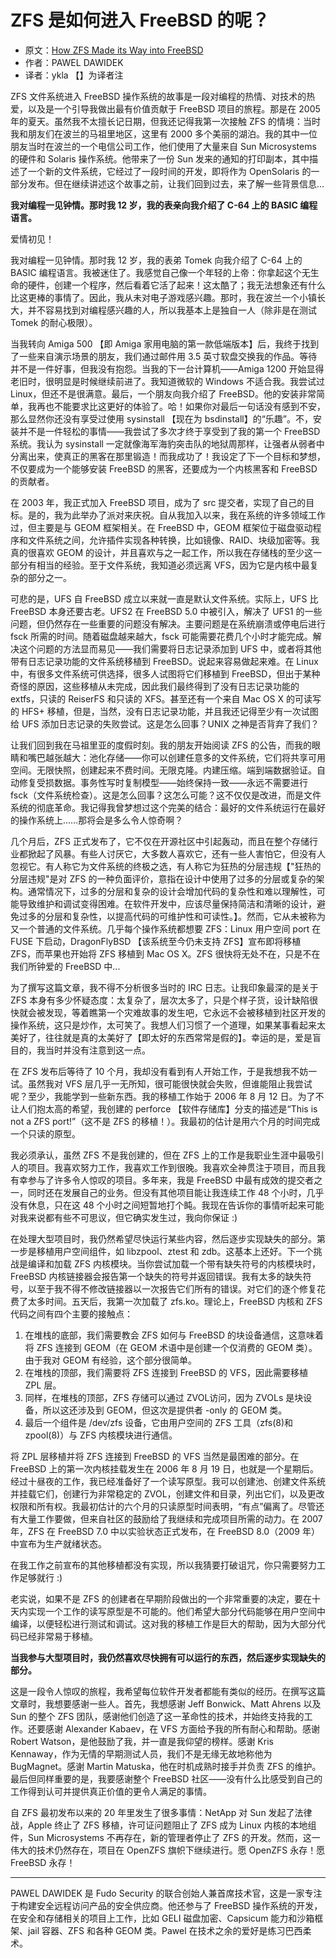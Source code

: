 # ZFS 是如何进入 FreeBSD 的呢？

- 原文：[How ZFS Made its Way into FreeBSD](https://freebsdfoundation.org/wp-content/uploads/2023/06/Dawidek_ZFS_2.pdf)
- 作者：PAWEL DAWIDEK
- 译者：ykla 【】为译者注

ZFS 文件系统进入 FreeBSD 操作系统的故事是一段对编程的热情、对技术的热爱，以及是一个引导我做出最有价值贡献于 FreeBSD 项目的旅程。那是在 2005 年的夏天。虽然我不太擅长记日期，但我还记得我第一次接触 ZFS 的情境：当时我和朋友们在波兰的马祖里地区，这里有 2000 多个美丽的湖泊。我的其中一位朋友当时在波兰的一个电信公司工作，他们使用了大量来自 Sun Microsystems 的硬件和 Solaris 操作系统。他带来了一份 Sun 发来的通知的打印副本，其中描述了一个新的文件系统，它经过了一段时间的开发，即将作为 OpenSolaris 的一部分发布。但在继续讲述这个故事之前，让我们回到过去，来了解一些背景信息...

**我对编程一见钟情。那时我 12 岁，我的表亲向我介绍了 C-64 上的 BASIC 编程语言。**

爱情初见！

我对编程一见钟情。那时我 12 岁，我的表弟 Tomek 向我介绍了 C-64 上的 BASIC 编程语言。我被迷住了。我感觉自己像一个年轻的上帝：你拿起这个无生命的硬件，创建一个程序，然后看着它活了起来！这太酷了；我无法想象还有什么比这更棒的事情了。因此，我从未对电子游戏感兴趣。那时，我在波兰一个小镇长大，并不容易找到对编程感兴趣的人，所以我基本上是独自一人（除非是在测试 Tomek 的耐心极限）。

当我转向 Amiga 500 【即 Amiga 家用电脑的第一款低端版本】后，我终于找到了一些来自演示场景的朋友，我们通过邮件用 3.5 英寸软盘交换我的作品。等待并不是一件好事，但我没有抱怨。当我的下一台计算机——Amiga 1200 开始显得老旧时，很明显是时候继续前进了。我知道微软的 Windows 不适合我。我尝试过 Linux，但还不是很满意。最后，一个朋友向我介绍了 FreeBSD。他的安装非常简单，我再也不能要求比这更好的体验了。哈！如果你对最后一句话没有感到不安，那么显然你还没有享受过使用 sysinstall 【现在为 bsdinstall】的“乐趣”。不，安装并不是一件轻松的事情——我尝试了多次才终于享受到了我的第一个 FreeBSD 系统。我认为 sysinstall 一定就像海军海豹突击队的地狱周那样，让强者从弱者中分离出来，使真正的黑客在那里锻造！而我成功了！我设定了下一个目标和梦想，不仅要成为一个能够安装 FreeBSD 的黑客，还要成为一个内核黑客和 FreeBSD 的贡献者。

在 2003 年，我正式加入 FreeBSD 项目，成为了 src 提交者，实现了自己的目标。是的，我为此举办了派对来庆祝。自从我加入以来，我在系统的许多领域工作过，但主要是与 GEOM 框架相关。在 FreeBSD 中，GEOM 框架位于磁盘驱动程序和文件系统之间，允许插件实现各种转换，比如镜像、RAID、块级加密等。我真的很喜欢 GEOM 的设计，并且喜欢与之一起工作，所以我在存储栈的至少这一部分有相当的经验。至于文件系统，我知道必须远离 VFS，因为它是内核中最复杂的部分之一。

可悲的是，UFS 自 FreeBSD 成立以来就一直是默认文件系统。实际上，UFS 比 FreeBSD 本身还要古老。UFS2 在 FreeBSD 5.0 中被引入，解决了 UFS1 的一些问题，但仍然存在一些重要的问题没有解决。主要问题是在系统崩溃或停电后进行 fsck 所需的时间。随着磁盘越来越大，fsck 可能需要花费几个小时才能完成。解决这个问题的方法显而易见——我们需要将日志记录添加到 UFS 中，或者将其他带有日志记录功能的文件系统移植到 FreeBSD。说起来容易做起来难。在 Linux 中，有很多文件系统可供选择，很多人试图将它们移植到 FreeBSD，但出于某种奇怪的原因，这些移植从未完成，因此我们最终得到了没有日志记录功能的 extfs，只读的 ReiserFS 和只读的 XFS。甚至还有一个来自 Mac OS X 的可读写的 HFS+ 移植，但是，当然，没有日志记录功能，并且我还记得至少有一次试图给 UFS 添加日志记录的失败尝试。这是怎么回事？UNIX 之神是否背弃了我们？

让我们回到我在马祖里亚的度假时刻。我的朋友开始阅读 ZFS 的公告，而我的眼睛和嘴巴越张越大：池化存储——你可以创建任意多的文件系统，它们将共享可用空间。无限快照，创建起来不费时间。无限克隆。内建压缩。端到端数据验证。自动修复受损数据。事务性写时复制模型——始终保持一致——永远不需要进行 fsck（文件系统检查）。这是怎么回事？这怎么可能？这不仅仅是改进，而是文件系统的彻底革命。我记得我曾梦想过这个完美的结合：最好的文件系统运行在最好的操作系统上……那将会是多么令人惊奇啊？

几个月后，ZFS 正式发布了，它不仅在开源社区中引起轰动，而且在整个存储行业都掀起了风暴。有些人讨厌它，大多数人喜欢它，还有一些人害怕它，但没有人忽视它。有人称它为文件系统的终极之选，有人称它为狂热的分层违规【"狂热的分层违规"是对 ZFS 的一种负面评价，意指在设计中使用了过多的分层或复杂的架构。通常情况下，过多的分层和复杂的设计会增加代码的复杂性和难以理解性，可能导致维护和调试变得困难。在软件开发中，应该尽量保持简洁和清晰的设计，避免过多的分层和复杂性，以提高代码的可维护性和可读性。】。然而，它从未被称为又一个普通的文件系统。几乎每个操作系统都想要 ZFS：Linux 用户空间 port 在 FUSE 下启动，DragonFlyBSD 【该系统至今仍未支持 ZFS】宣布即将移植 ZFS，而苹果也开始将 ZFS 移植到 Mac OS X。ZFS 很快将无处不在，只是不在我们所钟爱的 FreeBSD 中...

为了撰写这篇文章，我不得不分析很多当时的 IRC 日志。让我印象最深的是关于 ZFS 本身有多少怀疑态度：太复杂了，层次太多了，只是个样子货，设计缺陷很快就会被发现，等着瞧第一个灾难故事的发生吧，它永远不会被移植到社区开发的操作系统，这只是炒作，太可笑了。我想人们习惯了一个道理，如果某事看起来太美好了，往往就是真的太美好了【即太好的东西常常是假的】。幸运的是，爱是盲目的，我当时并没有注意到这一点。

在 ZFS 发布后等待了 10 个月，我却没有看到有人开始工作，于是我想我不妨一试。虽然我对 VFS 层几乎一无所知，很可能很快就会失败，但谁能阻止我尝试呢？至少，我能学到一些新东西。我的移植工作始于 2006 年 8 月 12 日。为了不让人们抱太高的希望，我创建的 perforce 【软件存储库】分支的描述是“This is not a ZFS port!”（这不是 ZFS 的移植！）。我最初的估计是用六个月的时间完成一个只读的原型。

我必须承认，虽然 ZFS 不是我创建的，但在 ZFS 上的工作是我职业生涯中最吸引人的项目。我喜欢努力工作，我喜欢工作到很晚。我喜欢全神贯注于项目，而且我有幸参与了许多令人惊叹的项目。多年来，我是 FreeBSD 中最有成效的提交者之一，同时还在发展自己的业务。但没有其他项目能让我连续工作 48 个小时，几乎没有休息，只在这 48 个小时之间短暂地打个盹。我现在告诉你的事情听起来可能对我来说都有些不可思议，但它确实发生过，我向你保证 :)

在处理大型项目时，我仍然希望尽快运行某些内容，然后逐步实现缺失的部分。第一步是移植用户空间组件，如 libzpool、ztest 和 zdb。这基本上还好。下一个挑战是编译和加载 ZFS 内核模块。当你尝试加载一个带有缺失符号的内核模块时，FreeBSD 内核链接器会报告第一个缺失的符号并返回错误。我有太多的缺失符号，以至于我不得不修改链接器以一次报告它们所有的错误。对它们的逐个修复花费了太多时间。五天后，我第一次加载了 zfs.ko。理论上，FreeBSD 内核和 ZFS 代码之间有四个主要的接触点：

1. 在堆栈的底部，我们需要教会 ZFS 如何与 FreeBSD 的块设备通信，这意味着将 ZFS 连接到 GEOM（在 GEOM 术语中是创建一个仅消费的 GEOM 类）。由于我对 GEOM 有经验，这个部分很简单。
2. 在堆栈的顶部，我们需要将 ZFS 连接到 FreeBSD 的 VFS，因此需要移植 ZPL 层。
3. 同样，在堆栈的顶部，ZFS 存储可以通过 ZVOL访问，因为 ZVOLs 是块设备，所以这还涉及到 GEOM，但这次是提供者 -only 的 GEOM 类。
4. 最后一个组件是 /dev/zfs 设备，它由用户空间的 ZFS 工具（zfs(8)和 zpool(8)）与 ZFS 内核模块进行通信。

将 ZPL 层移植并将 ZFS 连接到 FreeBSD 的 VFS 当然是最困难的部分。在 FreeBSD 上的第一次内核挂载发生在 2006 年 8 月 19 日，也就是一个星期后。经过十昼夜的工作，我已经准备好了一个读写原型。我可以创建池、创建文件系统并挂载它们，创建行为非常稳定的 ZVOL，创建文件和目录，列出它们，以及更改权限和所有权。我最初估计的六个月的只读原型时间表明，“有点”偏离了。尽管还有大量工作要做，但来自社区的鼓励给了我继续和完成项目所需的动力。在 2007 年，ZFS 在 FreeBSD 7.0 中以实验状态正式发布，在 FreeBSD 8.0（2009 年）中宣布为生产就绪状态。

在我工作之前宣布的其他移植都没有实现，所以我猜要打破诅咒，你只需要努力工作足够就行 :)

老实说，如果不是 ZFS 的创建者在早期阶段做出的一个非常重要的决定，要在十天内实现一个工作的读写原型是不可能的。他们希望大部分代码能够在用户空间中编译，以便轻松进行测试和调试。这对我的移植工作是巨大的帮助，因为大部分代码已经非常易于移植。

**当我参与大型项目时，我仍然喜欢尽快拥有可以运行的东西，然后逐步实现缺失的部分。**

这是一段令人惊叹的旅程，我希望每位软件开发者都能有类似的经历。在撰写这篇文章时，我想要感谢一些人。首先，我想感谢 Jeff Bonwick、Matt Ahrens 以及 Sun 的整个 ZFS 团队，感谢他们创造了这一革命性的技术，并始终支持我的工作。还要感谢 Alexander Kabaev，在 VFS 方面给予我的所有耐心和帮助。感谢 Robert Watson，是他鼓励了我，并一直是我仰望的榜样。感谢 Kris Kennaway，作为无情的早期测试人员，我们不是无缘无故地称他为 BugMagnet。感谢 Martin Matuska，他在时机成熟时接手并负责 ZFS 的维护。最后但同样重要的是，我要感谢整个 FreeBSD 社区——没有什么比感受到自己的工作得到认可并提供真正价值的更令人满足的事情。

自 ZFS 最初发布以来的 20 年里发生了很多事情：NetApp 对 Sun 发起了法律战，Apple 终止了 ZFS 移植，许可证问题阻止了 ZFS 成为 Linux 内核的本地组件，Sun Microsystems 不再存在，新的管理者停止了 ZFS 的开发。然而，这一伟大的技术仍然存在，项目在 OpenZFS 旗帜下继续进行。愿 OpenZFS 永存！愿 FreeBSD 永存！

---

PAWEL DAWIDEK 是 Fudo Security 的联合创始人兼首席技术官，这是一家专注于构建安全远程访问产品的安全供应商。他还参与了 FreeBSD 操作系统的开发，在安全和存储相关的项目上工作，比如 GELI 磁盘加密、Capsicum 能力和沙箱框架、jail 容器、ZFS 和各种 GEOM 类。Pawel 在技术之余的爱好是练习巴西柔术。
